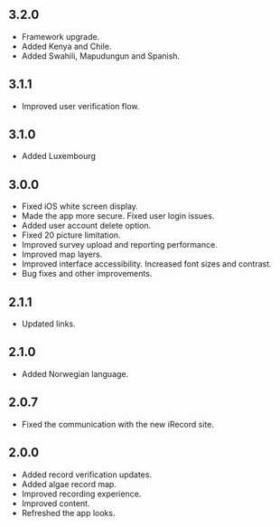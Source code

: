 ## 3.2.0

- Framework upgrade.
- Added Kenya and Chile.
- Added Swahili, Mapudungun and Spanish.

## 3.1.1

- Improved user verification flow.

## 3.1.0

- Added Luxembourg

## 3.0.0

- Fixed iOS white screen display.
- Made the app more secure. Fixed user login issues.
- Added user account delete option.
- Fixed 20 picture limitation.
- Improved survey upload and reporting performance.
- Improved map layers.
- Improved interface accessibility. Increased font sizes and contrast.
- Bug fixes and other improvements.

## 2.1.1

- Updated links.

## 2.1.0

- Added Norwegian language.

## 2.0.7

- Fixed the communication with the new iRecord site.

## 2.0.0

- Added record verification updates.
- Added algae record map.
- Improved recording experience.
- Improved content.
- Refreshed the app looks.
